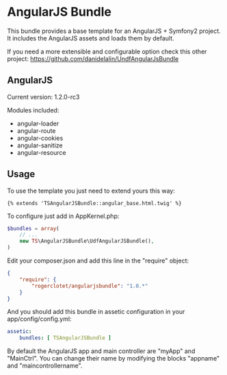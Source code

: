 AngularJS Bundle
================

This bundle provides a base template for an AngularJS + Symfony2 project. It includes the AngularJS assets and loads them by default.

If you need a more extensible and configurable option check this other project: https://github.com/danidelalin/UndfAngularJsBundle

AngularJS
---------

Current version: 1.2.0-rc3

Modules included:
* angular-loader
* angular-route
* angular-cookies
* angular-sanitize
* angular-resource

Usage
-----

To use the template you just need to extend yours this way:
```jinja
{% extends 'TSAngularJSBundle::angular_base.html.twig' %}
```

To configure just add in AppKernel.php:
```php
$bundles = array(
    // ...
    new TS\AngularJSBundle\UdfAngularJSBundle(),
)
````

Edit your composer.json and add this line in the "require" object:
```json
{
    "require": {
        "rogerclotet/angularjsbundle": "1.0.*"
    }
}
```

And you should add this bundle in assetic configuration in your app/config/config.yml:
```yaml
assetic:
    bundles: [ TSAngularJSBundle ]
```

By default the AngularJS app and main controller are "myApp" and "MainCtrl". You can change their name by modifying the blocks "appname" and "maincontrollername".
